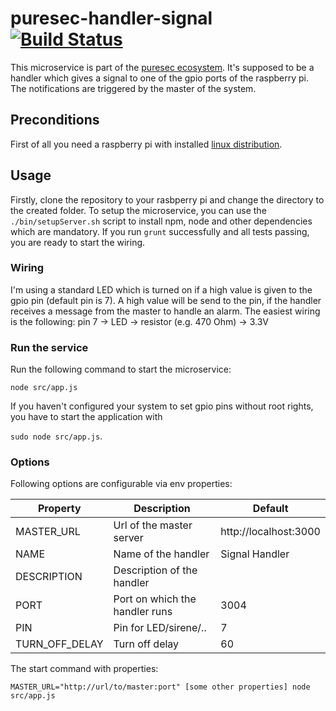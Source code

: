 # puresec-handler-signal [![Build Status](https://travis-ci.org/fhopeman/puresec-handler-signal.svg?branch=master)](https://travis-ci.org/fhopeman/puresec-handler-signal)

This microservice is part of the [puresec ecosystem](https://github.com/fhopeman/puresec-master). It's supposed to be a handler which gives a signal to one of the gpio ports of the
raspberry pi. The notifications are triggered by the master of the system.

## Preconditions
First of all you need a raspberry pi with installed [linux distribution](https://www.raspberrypi.org/downloads/).

## Usage
Firstly, clone the repository to your rasbperry pi and change the directory to the created folder. To setup the microservice, you can use the `./bin/setupServer.sh` script to install npm, node and other dependencies which are mandatory. If you run `grunt` successfully and all tests passing, you are ready to start the wiring. 

### Wiring
I'm using a standard LED which is turned on if a high value is given to the gpio pin (default pin is 7). A high value will be send to the pin, if the handler receives a message from the master to handle an alarm. The easiest wiring is the following:
pin 7 -> LED -> resistor (e.g. 470 Ohm) -> 3.3V

### Run the service
Run the following command to start the microservice:

`node src/app.js`

If you haven't configured your system to set gpio pins without root rights, you have to start the application with 

`sudo node src/app.js`.

### Options
Following options are configurable via env properties:

|Property       | Description                    | Default         |
|---------------|--------------------------------|-------------|
|MASTER_URL     | Url of the master server       | http://localhost:3000   |
|NAME           | Name of the handler            | Signal Handler          |
|DESCRIPTION    | Description of the handler     |                       |
|PORT           | Port on which the handler runs | 3004                    |
|PIN            | Pin for LED/sirene/..          | 7                       |
|TURN_OFF_DELAY | Turn off delay                 | 60   |

The start command with properties:

`MASTER_URL="http://url/to/master:port" [some other properties] node src/app.js`
